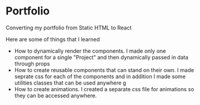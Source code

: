 # Portfolio

Converting my portfolio from Static HTML to React

Here are some of things that I learned 

- How to dynamically render the components. I made only one component for a single "Project" and then dynamically passed in data through props
- How to create reusable components that can stand on their own. I made seprate css for each of the components and in addition I made some utilities classes that can be used anywhere g
- How to create animations. I created a separate css file for animations so they can be accessed anywhere. 
